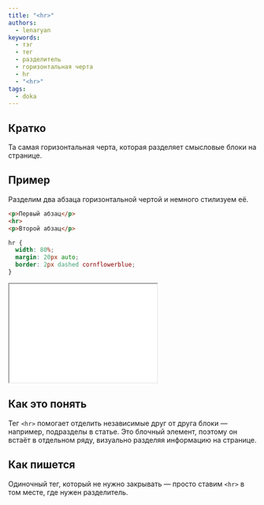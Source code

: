 ```yaml
---
title: "<hr>"
authors:
  - lenaryan
keywords:
  - тэг
  - тег
  - разделитель
  - горизонтальная черта
  - hr
  - "<hr>"
tags:
  - doka
---
```


## Кратко

Та самая горизонтальная черта, которая разделяет смысловые блоки на странице.

## Пример

Разделим два абзаца горизонтальной чертой и немного стилизуем её.

```html
<p>Первый абзац</p>
<hr>
<p>Второй абзац</p>
```

```css
hr {
  width: 80%;
  margin: 20px auto;
  border: 2px dashed cornflowerblue;
}
```

<iframe title="Горизонтальная линия" src="demos/hr.html" height="200"></iframe>

## Как это понять

Тег `<hr>` помогает отделить независимые друг от друга блоки — например, подразделы в статье. Это блочный элемент, поэтому он встаёт в отдельном ряду, визуально разделяя информацию на странице.

## Как пишется

Одиночный тег, который не нужно закрывать — просто ставим `<hr>` в том месте, где нужен разделитель.
